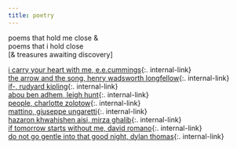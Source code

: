 ```yaml
---
title: poetry
---
```

  
poems that hold me close &  
poems that i hold close  
[& treasures awaiting discovery]

[i carry your heart with me, e.e.cummings](/carry){:. internal-link}  
[the arrow and the song, henry wadsworth longfellow](/arrow){:. internal-link}  
[if-, rudyard kipling](/if){:. internal-link}  
[abou ben adhem, leigh hunt](/abou){:. internal-link}  
[people, charlotte zolotow](/people){:. internal-link}  
[mattino, giuseppe ungaretti](/mattino){:. internal-link}  
[hazaron khwahishen aisi, mirza ghalib](/khwahish){:. internal-link}  
[if tomorrow starts without me, david romano](/tomorrow){:. internal-link}  
[do not go gentle into that good night, dylan thomas](/donotgogentle){:. internal-link}  


